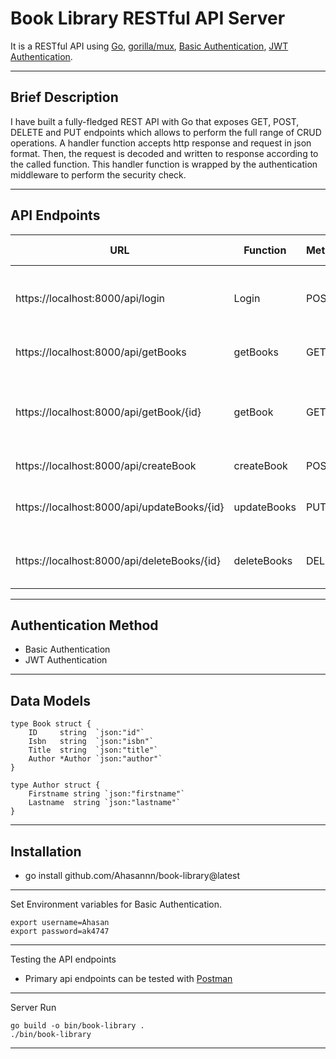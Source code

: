 # Book Library RESTful API Server 

It is a RESTful API using [Go](https://github.com/golang), [gorilla/mux](https://github.com/gorilla/mux), [Basic Authentication](https://learningprogramming.net/golang/golang-restful-web-api/basic-authentication-in-golang-restful-web-api/), [JWT Authentication](https://github.com/dgrijalva/jwt-go).

<hr/>

## Brief Description

<p>I have built a fully-fledged REST API with Go that exposes GET, POST, DELETE and PUT endpoints which allows to perform the full range of CRUD operations. A handler function accepts http response and request in json format. Then, the request is decoded and written to response according to the called function. This handler function is wrapped by the authentication middleware to perform the security check.</p>

<hr/>

## API Endpoints 

| URL      | Function    | Method | Description | Authentication Type
| -----------   | ----------- | ------ | ----------- |---------- 
| https://localhost:8000/api/login    | Login      |     POST   |  Return JWT token in response for successful authentication | Basic
| https://localhost:8000/api/getBooks | getBooks   |   GET     | Returns the details of all the books | JWT
| https://localhost:8000/api/getBook/{id} | getBook | GET  |  Returns the details of the book with the valid requested book id | JWT
| https://localhost:8000/api/createBook | createBook | POST | Creates a new book | JWT
| https://localhost:8000/api/updateBooks/{id} | updateBooks | PUT | Updates the details of the requested book id | JWT
| https://localhost:8000/api/deleteBooks/{id} | deleteBooks | DELETE | Deletes the book specified by id | JWT

<hr/>

## Authentication Method

- Basic Authentication
- JWT Authentication

<hr/>

## Data Models

    type Book struct {
        ID     string  `json:"id"`
        Isbn   string  `json:"isbn"`
        Title  string  `json:"title"`
        Author *Author `json:"author"`
    }

    type Author struct {
        Firstname string `json:"firstname"`
        Lastname  string `json:"lastname"`
    }
    
<hr/>

## Installation 
* go install github.com/Ahasannn/book-library@latest

<hr/>

Set Environment variables for Basic Authentication.

    export username=Ahasan 
    export password=ak4747

<hr/>

Testing the API endpoints

* Primary api endpoints can be tested with [Postman](https://www.postman.com/)

<hr/>

Server Run 

    go build -o bin/book-library .
    ./bin/book-library

<hr/>




